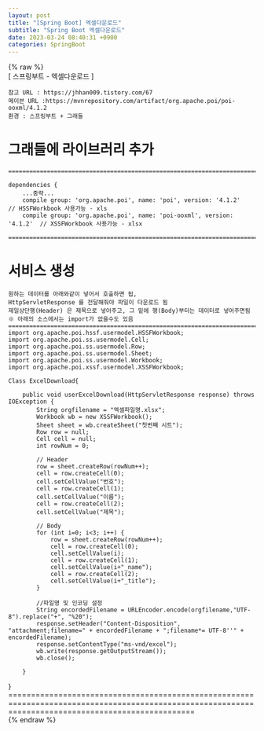```yaml
---  
layout: post  
title: "[Spring Boot] 엑셀다운로드"  
subtitle: "Spring Boot 엑셀다운로드"  
date: 2023-03-24 08:40:31 +0900  
categories: SpringBoot  
---  
```

{% raw %}  
[ 스프링부트 - 엑셀다운로드 ]  
  
	참고 URL : https://jhhan009.tistory.com/67  
	메이븐 URL :https://mvnrepository.com/artifact/org.apache.poi/poi-ooxml/4.1.2  
	환경 : 스프링부트 + 그래들  
  
# 그래들에 라이브러리 추가  
  
	=====================================================================================================================================================  
  
	dependencies {  
		...중략...  
		compile group: 'org.apache.poi', name: 'poi', version: '4.1.2'        // HSSFWorkbook 사용가능 - xls  
		compile group: 'org.apache.poi', name: 'poi-ooxml', version: '4.1.2'  // XSSFWorkbook 사용가능 - xlsx  
  
	=====================================================================================================================================================  
  
# 서비스 생성  
	원하는 데이터를 아래와같이 넣어서 호출하면 됩,  
	HttpServletResponse 를 전달해줘야 파일이 다운로드 됨  
	제일상단행(Header) 은 제목으로 넣어주고, 그 밑에 행(Body)부터는 데이터로 넣어주면됨  
	※ 아래의 소스에서는 import가 없을수도 있음  
	=====================================================================================================================================================  
	import org.apache.poi.hssf.usermodel.HSSFWorkbook;  
	import org.apache.poi.ss.usermodel.Cell;  
	import org.apache.poi.ss.usermodel.Row;  
	import org.apache.poi.ss.usermodel.Sheet;  
	import org.apache.poi.ss.usermodel.Workbook;  
	import org.apache.poi.xssf.usermodel.XSSFWorkbook;  
  
	Class ExcelDownload{  
  
		public void userExcelDownload(HttpServletResponse response) throws IOException {  
			String orgfilename = "엑셀파일명.xlsx";  
			Workbook wb = new XSSFWorkbook();  
			Sheet sheet = wb.createSheet("첫번째 시트");  
			Row row = null;  
			Cell cell = null;  
			int rowNum = 0;  
  
			// Header  
			row = sheet.createRow(rowNum++);  
			cell = row.createCell(0);  
			cell.setCellValue("번호");  
			cell = row.createCell(1);  
			cell.setCellValue("이름");  
			cell = row.createCell(2);  
			cell.setCellValue("제목");  
  
			// Body  
			for (int i=0; i<3; i++) {  
				row = sheet.createRow(rowNum++);  
				cell = row.createCell(0);  
				cell.setCellValue(i);  
				cell = row.createCell(1);  
				cell.setCellValue(i+"_name");  
				cell = row.createCell(2);  
				cell.setCellValue(i+"_title");  
			}  
  
			//파일명 및 인코딩 설정  
			String encordedFilename = URLEncoder.encode(orgfilename,"UTF-8").replace("+", "%20");  
			response.setHeader("Content-Disposition", "attachment;filename=" + encordedFilename + ";filename*= UTF-8''" + encordedFilename);  
			response.setContentType("ms-vnd/excel");  
			wb.write(response.getOutputStream());  
			wb.close();  
  
		}  
}  
	=====================================================================================================================================================                                                                                                                                                                                                                                                                                                                                                                                                                                                                                                                                                                                                                                                                                                                                                                                                                                                                                                                                                                                                                                                                                                                                                                                                                                                                                                                                                                                                                                                                                                                                                                                                                                                                                                                                                                                                                                                                                                                                                                                                                                                                                                                                                                                                                                                                                                                                                                                                                                                                                                                                                                                                                                                                                                                                                                                                                                                                                                                                                                            
{% endraw %}